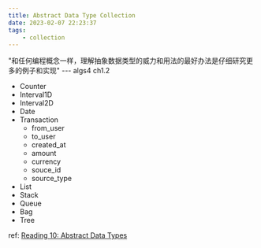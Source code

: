```yaml
---
title: Abstract Data Type Collection
date: 2023-02-07 22:23:37
tags:
    - collection
---
```


"和任何编程概念一样，理解抽象数据类型的威力和用法的最好办法是仔细研究更多的例子和实现" --- algs4 ch1.2

- Counter
- Interval1D
- Interval2D
- Date
- Transaction
    - from_user
    - to_user
    - created_at
    - amount
    - currency
    - souce_id
    - source_type
- List
- Stack
- Queue
- Bag
- Tree

ref: [Reading 10: Abstract Data Types](https://web.mit.edu/6.031/www/sp21/classes/10-abstract-data-types/)

